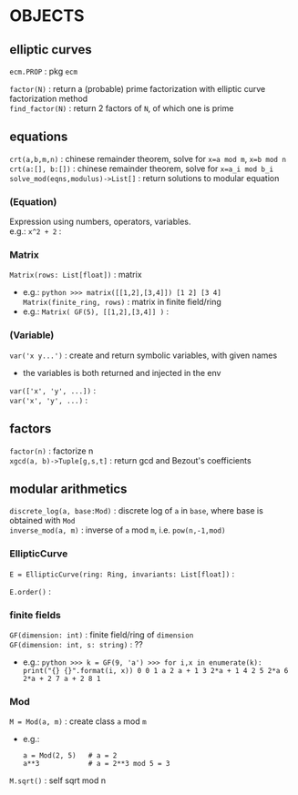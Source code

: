 # OBJECTS

## elliptic curves
`ecm.PROP` : pkg `ecm`  

`factor(N)` : return a (probable) prime factorization with elliptic curve factorization method  
`find_factor(N)` : return 2 factors of `N`, of which one is prime  

## equations
`crt(a,b,m,n)` : chinese remainder theorem, solve for `x=a mod m`, `x=b mod n`    
`crt(a:[], b:[])` : chinese remainder theorem, solve for `x=a_i mod b_i`  
`solve_mod(eqns,modulus)->List[]` : return solutions to modular equation  

### (Equation)
Expression using numbers, operators, variables.  
e.g.: `x^2 + 2` :  

### Matrix
`Matrix(rows: List[float])` : matrix  
*	e.g.:
		```python
		>>> matrix([[1,2],[3,4]])
		[1 2]
		[3 4]
		```
`Matrix(finite_ring, rows)` : matrix in finite field/ring  
*	e.g.: `Matrix( GF(5), [[1,2],[3,4]] )` :  

### (Variable)
`var('x y...')` : create and return symbolic variables, with given names  
*	the variables is both returned and injected in the env

`var(['x', 'y', ...])` :  
`var('x', 'y', ...)` :  

## factors
`factor(n)` : factorize n  
`xgcd(a, b)->Tuple[g,s,t]` : return gcd and Bezout's coefficients  

## modular arithmetics
`discrete_log(a, base:Mod)` : discrete log of `a` in `base`, where base is obtained with `Mod`  
`inverse_mod(a, m)` : inverse of `a` mod `m`, i.e. `pow(n,-1,mod)`  

### EllipticCurve
`E = EllipticCurve(ring: Ring, invariants: List[float])` :  

`E.order()` :  

### finite fields
`GF(dimension: int)` : finite field/ring of `dimension`  
`GF(dimension: int, s: string)` : ??  
*	e.g.:
		```python
		>>> k = GF(9, 'a')
		>>> for i,x in enumerate(k):  print("{} {}".format(i, x))
		0 0
		1 a
		2 a + 1
		3 2*a + 1
		4 2
		5 2*a
		6 2*a + 2
		7 a + 2
		8 1
		```


### Mod
`M = Mod(a, m)` : create class `a` mod `m`  
*	e.g.: 
	```
	a = Mod(2, 5)	# a = 2
	a**3			# a = 2**3 mod 5 = 3 
	```  

`M.sqrt()` : self sqrt mod n  

